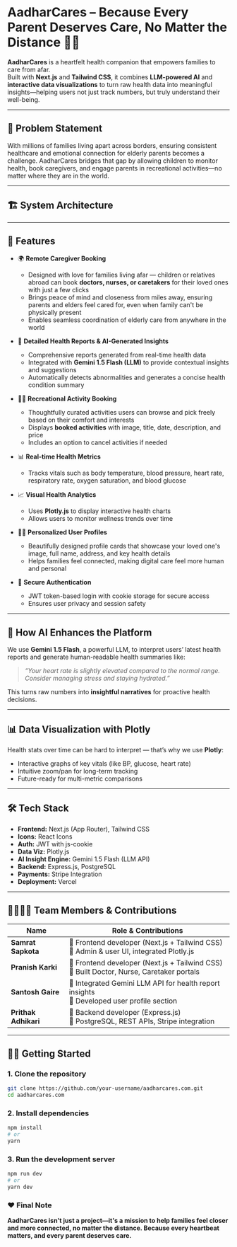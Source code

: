 # AadharCares – Because Every Parent Deserves Care, No Matter the Distance 👵👴

**AadharCares** is a heartfelt health companion that empowers families to care from afar.  
Built with **Next.js** and **Tailwind CSS**, it combines **LLM-powered AI** and **interactive data visualizations** to turn raw health data into meaningful insights—helping users not just track numbers, but truly understand their well-being.

---

## 🧩 Problem Statement

With millions of families living apart across borders, ensuring consistent healthcare and emotional connection for elderly parents becomes a challenge. AadharCares bridges that gap by allowing children to monitor health, book caregivers, and engage parents in recreational activities—no matter where they are in the world.

---

## 🏗️ System Architecture


---

## 🚀 Features

- 🌍 **Remote Caregiver Booking**  
  - Designed with love for families living afar — children or relatives abroad can book **doctors, nurses, or caretakers** for their loved ones with just a few clicks  
  - Brings peace of mind and closeness from miles away, ensuring parents and elders feel cared for, even when family can't be physically present  
  - Enables seamless coordination of elderly care from anywhere in the world  

- 📝 **Detailed Health Reports & AI-Generated Insights**  
  - Comprehensive reports generated from real-time health data  
  - Integrated with **Gemini 1.5 Flash (LLM)** to provide contextual insights and suggestions  
  - Automatically detects abnormalities and generates a concise health condition summary  

- 🧘‍♂️ **Recreational Activity Booking**  
  - Thoughtfully curated activities users can browse and pick freely based on their comfort and interests  
  - Displays **booked activities** with image, title, date, description, and price  
  - Includes an option to cancel activities if needed  

- 📊 **Real-time Health Metrics**  
  - Tracks vitals such as body temperature, blood pressure, heart rate, respiratory rate, oxygen saturation, and blood glucose  

- 📈 **Visual Health Analytics**  
  - Uses **Plotly.js** to display interactive health charts  
  - Allows users to monitor wellness trends over time  

- 🧍‍♂️ **Personalized User Profiles**  
  - Beautifully designed profile cards that showcase your loved one's image, full name, address, and key health details  
  - Helps families feel connected, making digital care feel more human and personal  

- 🔐 **Secure Authentication**  
  - JWT token-based login with cookie storage for secure access  
  - Ensures user privacy and session safety  

---

## 🧠 How AI Enhances the Platform

We use **Gemini 1.5 Flash**, a powerful LLM, to interpret users’ latest health reports and generate human-readable health summaries like:

> _“Your heart rate is slightly elevated compared to the normal range. Consider managing stress and staying hydrated.”_

This turns raw numbers into **insightful narratives** for proactive health decisions.

---

## 📊 Data Visualization with Plotly

Health stats over time can be hard to interpret — that’s why we use **Plotly**:

- Interactive graphs of key vitals (like BP, glucose, heart rate)  
- Intuitive zoom/pan for long-term tracking  
- Future-ready for multi-metric comparisons  

---

## 🛠️ Tech Stack

- **Frontend:** Next.js (App Router), Tailwind CSS  
- **Icons:** React Icons  
- **Auth:** JWT with js-cookie  
- **Data Viz:** Plotly.js  
- **AI Insight Engine:** Gemini 1.5 Flash (LLM API)  
- **Backend:** Express.js, PostgreSQL  
- **Payments:** Stripe Integration  
- **Deployment:** Vercel  
---
## 👨‍👩‍👧‍👦 Team Members & Contributions

| Name             | Role & Contributions                                                                 |
|------------------|----------------------------------------------------------------------------------------|
| **Samrat Sapkota**  | 🔹 Frontend developer (Next.js + Tailwind CSS) <br> 🔹 Admin & user UI, integrated Plotly.js |
| **Pranish Karki**   | 🔹 Frontend developer (Next.js + Tailwind CSS) <br> 🔹 Built Doctor, Nurse, Caretaker portals |
| **Santosh Gaire**   | 🔹 Integrated Gemini LLM API for health report insights <br> 🔹 Developed user profile section |
| **Prithak Adhikari**| 🔹 Backend developer (Express.js) <br> 🔹 PostgreSQL, REST APIs, Stripe integration   |
---
## 🧑‍💻 Getting Started

### 1. Clone the repository
```bash
git clone https://github.com/your-username/aadharcares.com.git
cd aadharcares.com
```
### 2. Install dependencies
```bash
npm install
# or
yarn
```
### 3. Run the development server
```bash
npm run dev
# or
yarn dev
```

### ❤ Final Note
**AadharCares isn't just a project—it's a mission to help families feel closer and more connected, no matter the distance. Because every heartbeat matters, and every parent deserves care.**


